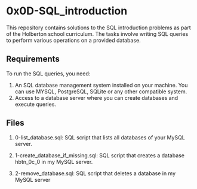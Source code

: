 # 0x0D-SQL_introduction

This repository contains solutions to the SQL introduction problems as part of the Holberton school curriculum. The tasks involve writing SQL queries to perform various operations on a provided database.

## Requirements

To run the SQL queries, you need:

1. An SQL database management system installed on your machine. You can use MYSQL, PostgreSQL, SQLite or any other compatible system.
2. Access to a database server where you can create databases and execute queries.

## Files

1. 0-list_database.sql: SQL script that lists all databases of your MySQL server.

2. 1-create_database_if_missing.sql: SQL script that creates a database hbtn_0c_0 in my MySQL server.

3. 2-remove_database.sql: SQL script that deletes a database in my MySQL server

